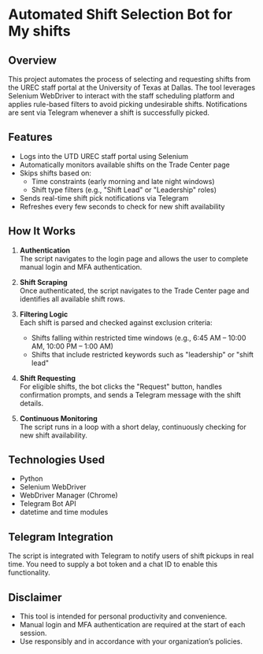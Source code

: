 # Automated Shift Selection Bot for My shifts

## Overview

This project automates the process of selecting and requesting shifts from the UREC staff portal at the University of Texas at Dallas. The tool leverages Selenium WebDriver to interact with the staff scheduling platform and applies rule-based filters to avoid picking undesirable shifts. Notifications are sent via Telegram whenever a shift is successfully picked.

## Features

- Logs into the UTD UREC staff portal using Selenium
- Automatically monitors available shifts on the Trade Center page
- Skips shifts based on:
  - Time constraints (early morning and late night windows)
  - Shift type filters (e.g., "Shift Lead" or "Leadership" roles)
- Sends real-time shift pick notifications via Telegram
- Refreshes every few seconds to check for new shift availability

## How It Works

1. **Authentication**  
   The script navigates to the login page and allows the user to complete manual login and MFA authentication.

2. **Shift Scraping**  
   Once authenticated, the script navigates to the Trade Center page and identifies all available shift rows.

3. **Filtering Logic**  
   Each shift is parsed and checked against exclusion criteria:
   - Shifts falling within restricted time windows (e.g., 6:45 AM – 10:00 AM, 10:00 PM – 1:00 AM)
   - Shifts that include restricted keywords such as "leadership" or "shift lead"

4. **Shift Requesting**  
   For eligible shifts, the bot clicks the "Request" button, handles confirmation prompts, and sends a Telegram message with the shift details.

5. **Continuous Monitoring**  
   The script runs in a loop with a short delay, continuously checking for new shift availability.

## Technologies Used

- Python
- Selenium WebDriver
- WebDriver Manager (Chrome)
- Telegram Bot API
- datetime and time modules

## Telegram Integration

The script is integrated with Telegram to notify users of shift pickups in real time. You need to supply a bot token and a chat ID to enable this functionality.

## Disclaimer

- This tool is intended for personal productivity and convenience.
- Manual login and MFA authentication are required at the start of each session.
- Use responsibly and in accordance with your organization’s policies.

